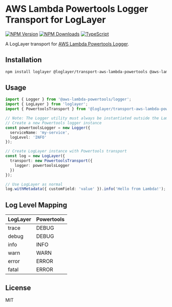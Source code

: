 # AWS Lambda Powertools Logger Transport for LogLayer

[![NPM Version](https://img.shields.io/npm/v/%40loglayer%2Ftransport-aws-lambda-powertools)](https://www.npmjs.com/package/@loglayer/transport-aws-lambda-powertools)
[![NPM Downloads](https://img.shields.io/npm/dm/%40loglayer%2Ftransport-aws-lambda-powertools)](https://www.npmjs.com/package/@loglayer/transport-aws-lambda-powertools)
[![TypeScript](https://img.shields.io/badge/%3C%2F%3E-TypeScript-%230074c1.svg)](http://www.typescriptlang.org/)

A LogLayer transport for [AWS Lambda Powertools Logger](https://docs.powertools.aws.dev/lambda/typescript/latest/core/logger/).

## Installation

```bash
npm install loglayer @loglayer/transport-aws-lambda-powertools @aws-lambda-powertools/logger
```

## Usage

```typescript
import { Logger } from '@aws-lambda-powertools/logger';
import { LogLayer } from 'loglayer';
import { PowertoolsTransport } from '@loglayer/transport-aws-lambda-powertools';

// Note: The Logger utility must always be instantiated outside the Lambda handler
// Create a new Powertools logger instance
const powertoolsLogger = new Logger({
  serviceName: 'my-service',
  logLevel: 'INFO'
});

// Create LogLayer instance with Powertools transport
const log = new LogLayer({
  transport: new PowertoolsTransport({
    logger: powertoolsLogger
  })
});

// Use LogLayer as normal
log.withMetadata({ customField: 'value' }).info('Hello from Lambda!');
```

## Log Level Mapping

| LogLayer | Powertools |
|----------|------------|
| trace    | DEBUG      |
| debug    | DEBUG      |
| info     | INFO       |
| warn     | WARN       |
| error    | ERROR      |
| fatal    | ERROR      |

## License

MIT 